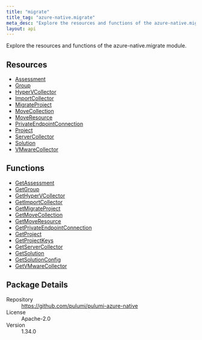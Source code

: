 ```yaml
---
title: "migrate"
title_tag: "azure-native.migrate"
meta_desc: "Explore the resources and functions of the azure-native.migrate module."
layout: api
---
```


<!-- WARNING: this file was generated by Pulumi Docs Generator. -->
<!-- Do not edit by hand unless you're certain you know what you are doing! -->

Explore the resources and functions of the azure-native.migrate module.

<h2 id="resources">Resources</h2>
<ul class="api">
    <li><a href="assessment" title="Assessment"><span class="symbol resource"></span>Assessment</a></li>
    <li><a href="group" title="Group"><span class="symbol resource"></span>Group</a></li>
    <li><a href="hypervcollector" title="HyperVCollector"><span class="symbol resource"></span>HyperVCollector</a></li>
    <li><a href="importcollector" title="ImportCollector"><span class="symbol resource"></span>ImportCollector</a></li>
    <li><a href="migrateproject" title="MigrateProject"><span class="symbol resource"></span>MigrateProject</a></li>
    <li><a href="movecollection" title="MoveCollection"><span class="symbol resource"></span>MoveCollection</a></li>
    <li><a href="moveresource" title="MoveResource"><span class="symbol resource"></span>MoveResource</a></li>
    <li><a href="privateendpointconnection" title="PrivateEndpointConnection"><span class="symbol resource"></span>PrivateEndpointConnection</a></li>
    <li><a href="project" title="Project"><span class="symbol resource"></span>Project</a></li>
    <li><a href="servercollector" title="ServerCollector"><span class="symbol resource"></span>ServerCollector</a></li>
    <li><a href="solution" title="Solution"><span class="symbol resource"></span>Solution</a></li>
    <li><a href="vmwarecollector" title="VMwareCollector"><span class="symbol resource"></span>VMwareCollector</a></li>
</ul>

<h2 id="functions">Functions</h2>
<ul class="api">
    <li><a href="getassessment" title="GetAssessment"><span class="symbol function"></span>GetAssessment</a></li>
    <li><a href="getgroup" title="GetGroup"><span class="symbol function"></span>GetGroup</a></li>
    <li><a href="gethypervcollector" title="GetHyperVCollector"><span class="symbol function"></span>GetHyperVCollector</a></li>
    <li><a href="getimportcollector" title="GetImportCollector"><span class="symbol function"></span>GetImportCollector</a></li>
    <li><a href="getmigrateproject" title="GetMigrateProject"><span class="symbol function"></span>GetMigrateProject</a></li>
    <li><a href="getmovecollection" title="GetMoveCollection"><span class="symbol function"></span>GetMoveCollection</a></li>
    <li><a href="getmoveresource" title="GetMoveResource"><span class="symbol function"></span>GetMoveResource</a></li>
    <li><a href="getprivateendpointconnection" title="GetPrivateEndpointConnection"><span class="symbol function"></span>GetPrivateEndpointConnection</a></li>
    <li><a href="getproject" title="GetProject"><span class="symbol function"></span>GetProject</a></li>
    <li><a href="getprojectkeys" title="GetProjectKeys"><span class="symbol function"></span>GetProjectKeys</a></li>
    <li><a href="getservercollector" title="GetServerCollector"><span class="symbol function"></span>GetServerCollector</a></li>
    <li><a href="getsolution" title="GetSolution"><span class="symbol function"></span>GetSolution</a></li>
    <li><a href="getsolutionconfig" title="GetSolutionConfig"><span class="symbol function"></span>GetSolutionConfig</a></li>
    <li><a href="getvmwarecollector" title="GetVMwareCollector"><span class="symbol function"></span>GetVMwareCollector</a></li>
</ul>

<h2 id="package-details">Package Details</h2>
<dl class="package-details">
	<dt>Repository</dt>
	<dd><a href="https://github.com/pulumi/pulumi-azure-native">https://github.com/pulumi/pulumi-azure-native</a></dd>
	<dt>License</dt>
	<dd>Apache-2.0</dd>
	<dt>Version</dt>
	<dd>1.34.0</dd>
</dl>

